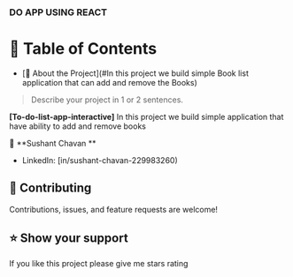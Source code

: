 ### DO APP USING REACT

# 📗 Table of Contents

- [📖 About the Project](#In this project we build simple Book list application that can add and remove the Books)

<!-- PROJECT DESCRIPTION -->

> Describe your project in 1 or 2 sentences.

**[To-do-list-app-interactive]** In this project we build simple application that have ability to add and remove books


👤 **Sushant Chavan **

- LinkedIn: [in/sushant-chavan-229983260)

## 🤝 Contributing <a name="contributing"></a>

Contributions, issues, and feature requests are welcome!

## ⭐️ Show your support <a name="support"></a>

If you like this project please give me stars rating 
